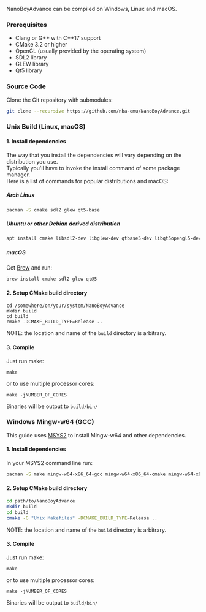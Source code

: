 NanoBoyAdvance can be compiled on Windows, Linux and macOS.

### Prerequisites

- Clang or G++ with C++17 support
- CMake 3.2 or higher
- OpenGL (usually provided by the operating system)
- SDL2 library
- GLEW library
- Qt5 library

### Source Code

Clone the Git repository with submodules:  

```bash
git clone --recursive https://github.com/nba-emu/NanoBoyAdvance.git
```

### Unix Build (Linux, macOS)

#### 1. Install dependencies

The way that you install the dependencies will vary depending on the distribution you use.  
Typically you'll have to invoke the install command of some package manager.  
Here is a list of commands for popular distributions and macOS:

##### Arch Linux

```bash
pacman -S cmake sdl2 glew qt5-base
```

##### Ubuntu or other Debian derived distribution

```bash
apt install cmake libsdl2-dev libglew-dev qtbase5-dev libqt5opengl5-dev
```

##### macOS

Get [Brew](https://brew.sh/) and run:
``` bash
brew install cmake sdl2 glew qt@5
```

#### 2. Setup CMake build directory

```
cd /somewhere/on/your/system/NanoBoyAdvance
mkdir build
cd build
cmake -DCMAKE_BUILD_TYPE=Release ..
```

NOTE: the location and name of the `build` directory is arbitrary.

#### 3. Compile

Just run make:
```
make
```
or to use multiple processor cores:
```
make -jNUMBER_OF_CORES
```
Binaries will be output to `build/bin/`

### Windows Mingw-w64 (GCC)

This guide uses [MSYS2](https://www.msys2.org/) to install Mingw-w64 and other dependencies.

#### 1. Install dependencies

In your MSYS2 command line run:
```bash
pacman -S make mingw-w64-x86_64-gcc mingw-w64-x86_64-cmake mingw-w64-x86_64-SDL2 mingw-w64-x86_64-glew mingw-w64-x86_64-qt5-static
```

#### 2. Setup CMake build directory

```bash
cd path/to/NanoBoyAdvance
mkdir build
cd build
cmake -G "Unix Makefiles" -DCMAKE_BUILD_TYPE=Release ..
```
NOTE: the location and name of the `build` directory is arbitrary.

#### 3. Compile

Just run make:
```
make
```
or to use multiple processor cores:
```
make -jNUMBER_OF_CORES
```
Binaries will be output to `build/bin/`
